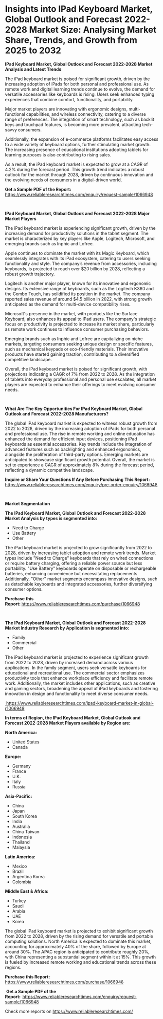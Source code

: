 <p><h1>Insights into IPad Keyboard Market, Global Outlook and Forecast 2022-2028 Market Size: Analysing Market Share, Trends, and Growth from 2025 to 2032</h1></p><p><strong>IPad Keyboard Market, Global Outlook and Forecast 2022-2028 Market Analysis and Latest Trends</strong></p>
<p><p>The iPad keyboard market is poised for significant growth, driven by the increasing adoption of iPads for both personal and professional use. As remote work and digital learning trends continue to evolve, the demand for versatile accessories like keyboards is rising. Users seek enhanced typing experiences that combine comfort, functionality, and portability. </p><p>Major market players are innovating with ergonomic designs, multi-functional capabilities, and wireless connectivity, catering to a diverse range of preferences. The integration of smart technology, such as backlit keys and touchpad features, is becoming more prevalent, attracting tech-savvy consumers.</p><p>Additionally, the expansion of e-commerce platforms facilitates easy access to a wide variety of keyboard options, further stimulating market growth. The increasing presence of educational institutions adopting tablets for learning purposes is also contributing to rising sales. </p><p>As a result, the iPad keyboard market is expected to grow at a CAGR of 4.2% during the forecast period. This growth trend indicates a robust outlook for the market through 2028, driven by continuous innovation and the evolving needs of consumers in a digital-driven world.</p></p>
<p><strong>Get a Sample PDF of the Report:&nbsp;</strong> <a href="https://www.reliableresearchtimes.com/enquiry/request-sample/1066948?utm_campaign=2267&utm_medium=2&utm_source=Github&utm_content=ia&utm_term=21032025&utm_id=ipad-keyboard-market-global-outlook-and-forecast-2022-2028">https://www.reliableresearchtimes.com/enquiry/request-sample/1066948</a></p>
<p>&nbsp;</p>
<p><strong>IPad Keyboard Market, Global Outlook and Forecast 2022-2028 Major Market Players</strong></p>
<p><p>The iPad keyboard market is experiencing significant growth, driven by the increasing demand for productivity solutions in the tablet segment. The market is characterized by key players like Apple, Logitech, Microsoft, and emerging brands such as Inphic and Lofree. </p><p>Apple continues to dominate the market with its Magic Keyboard, which seamlessly integrates with its iPad ecosystem, catering to users seeking functionality and style. The company’s revenue from accessories, including keyboards, is projected to reach over $20 billion by 2028, reflecting a robust growth trajectory.</p><p>Logitech is another major player, known for its innovative and ergonomic designs. Its extensive range of keyboards, such as the Logitech K380 and the Combo Touch, has solidified its position in the market. The company reported sales revenue of around $4.5 billion in 2022, with strong growth anticipated as the demand for multi-device compatibility rises.</p><p>Microsoft's presence in the market, with products like the Surface Keyboard, also enhances its appeal to iPad users. The company's strategic focus on productivity is projected to increase its market share, particularly as remote work continues to influence consumer purchasing behaviors. </p><p>Emerging brands such as Inphic and Lofree are capitalizing on niche markets, targeting consumers seeking unique design or specific features, such as mechanical keypads or eco-friendly materials. Their innovative products have started gaining traction, contributing to a diversified competitive landscape.</p><p>Overall, the iPad keyboard market is poised for significant growth, with projections indicating a CAGR of 7% from 2022 to 2028. As the integration of tablets into everyday professional and personal use escalates, all market players are expected to enhance their offerings to meet evolving consumer needs.</p></p>
<p>&nbsp;</p>
<p><strong>What Are The Key Opportunities For IPad Keyboard Market, Global Outlook and Forecast 2022-2028 Manufacturers?</strong></p>
<p><p>The global iPad keyboard market is expected to witness robust growth from 2022 to 2028, driven by the increasing adoption of iPads for both personal and professional use. The rise in remote working and online education has enhanced the demand for efficient input devices, positioning iPad keyboards as essential accessories. Key trends include the integration of advanced features such as backlighting and enhanced ergonomics, alongside the proliferation of third-party options. Emerging markets are anticipated to showcase significant growth potential. Overall, the market is set to experience a CAGR of approximately 8% during the forecast period, reflecting a dynamic competitive landscape.</p></p>
<p><strong>Inquire or Share Your Questions If Any Before Purchasing This Report:</strong> <a href="https://www.reliableresearchtimes.com/enquiry/pre-order-enquiry/1066948?utm_campaign=2267&utm_medium=2&utm_source=Github&utm_content=ia&utm_term=21032025&utm_id=ipad-keyboard-market-global-outlook-and-forecast-2022-2028">https://www.reliableresearchtimes.com/enquiry/pre-order-enquiry/1066948</a></p>
<p>&nbsp;</p>
<p><strong>Market Segmentation</strong></p>
<p><strong>The IPad Keyboard Market, Global Outlook and Forecast 2022-2028 Market Analysis by types is segmented into:</strong></p>
<p><ul><li>Need to Charge</li><li>Use Battery</li><li>Other</li></ul></p>
<p><p>The iPad keyboard market is projected to grow significantly from 2022 to 2028, driven by increasing tablet adoption and remote work trends. Market types include "Need to Charge" keyboards that rely on wired connections or require battery charging, offering a reliable power source but less portability. "Use Battery" keyboards operate on disposable or rechargeable batteries, enhancing convenience but necessitating replacements. Additionally, "Other" market segments encompass innovative designs, such as detachable keyboards and integrated accessories, further diversifying consumer options.</p></p>
<p><strong>Purchase this Report:&nbsp;</strong><a href="https://www.reliableresearchtimes.com/purchase/1066948?utm_campaign=2267&utm_medium=2&utm_source=Github&utm_content=ia&utm_term=21032025&utm_id=ipad-keyboard-market-global-outlook-and-forecast-2022-2028">https://www.reliableresearchtimes.com/purchase/1066948</a></p>
<p>&nbsp;</p>
<p><strong>The IPad Keyboard Market, Global Outlook and Forecast 2022-2028 Market Industry Research by Application is segmented into:</strong></p>
<p><ul><li>Family</li><li>Commercial</li><li>Other</li></ul></p>
<p><p>The iPad keyboard market is projected to experience significant growth from 2022 to 2028, driven by increased demand across various applications. In the family segment, users seek versatile keyboards for educational and recreational use. The commercial sector emphasizes productivity tools that enhance workplace efficiency and facilitate remote work. Additionally, the market includes other applications, such as creative and gaming sectors, broadening the appeal of iPad keyboards and fostering innovation in design and functionality to meet diverse consumer needs.</p></p>
<p><a href="https://www.reliableresearchtimes.com/ipad-keyboard-market-in-global-r1066948?utm_campaign=2267&utm_medium=2&utm_source=Github&utm_content=ia&utm_term=21032025&utm_id=ipad-keyboard-market-global-outlook-and-forecast-2022-2028">&nbsp;https://www.reliableresearchtimes.com/ipad-keyboard-market-in-global-r1066948</a></p>
<p><strong>In terms of Region, the IPad Keyboard Market, Global Outlook and Forecast 2022-2028 Market Players available by Region are:</strong></p>
<p>
    <p> <strong> North America: </strong>
        <ul>
            <li>United States</li>
            <li>Canada</li>
        </ul>
        </p> 
    <p> <strong> Europe: </strong>
        <ul>
            <li>Germany</li>
            <li>France</li>
            <li>U.K.</li>
            <li>Italy</li>
            <li>Russia</li>
        </ul>
        </p> 
    <p> <strong> Asia-Pacific: </strong>
        <ul>
            <li>China</li>
            <li>Japan</li>
            <li>South Korea</li>
            <li>India</li>
            <li>Australia</li>
            <li>China Taiwan</li>
            <li>Indonesia</li>
            <li>Thailand</li>
            <li>Malaysia</li>
        </ul>
        </p> 
    <p> <strong> Latin America: </strong>
        <ul>
            <li>Mexico</li>
            <li>Brazil</li>
            <li>Argentina Korea</li>
            <li>Colombia</li>
        </ul>
        </p> 
    <p> <strong> Middle East & Africa: </strong>
        <ul>
            <li>Turkey</li>
            <li>Saudi</li>
            <li>Arabia</li>
            <li>UAE</li>
            <li>Korea</li>
        </ul>
    </p>
    </p>
<p><p>The global iPad keyboard market is projected to exhibit significant growth from 2022 to 2028, driven by the rising demand for versatile and portable computing solutions. North America is expected to dominate this market, accounting for approximately 40% of the share, followed by Europe at around 30%. The APAC region is anticipated to contribute roughly 20%, with China representing a substantial segment within it at 15%. This growth is fueled by increased remote working and educational trends across these regions.</p></p>
<p><strong>Purchase this Report: </strong><a href="https://www.reliableresearchtimes.com/purchase/1066948?utm_campaign=2267&utm_medium=2&utm_source=Github&utm_content=ia&utm_term=21032025&utm_id=ipad-keyboard-market-global-outlook-and-forecast-2022-2028">https://www.reliableresearchtimes.com/purchase/1066948</a></p>
<p>&nbsp;<strong>Get a Sample PDF of the Report:&nbsp;&nbsp;</strong><a href="https://www.reliableresearchtimes.com/enquiry/request-sample/1066948?utm_campaign=2267&utm_medium=2&utm_source=Github&utm_content=ia&utm_term=21032025&utm_id=ipad-keyboard-market-global-outlook-and-forecast-2022-2028">https://www.reliableresearchtimes.com/enquiry/request-sample/1066948</a></p>
<p><strong></strong></p>
<p>Check more reports on <a href="https://www.reliableresearchtimes.com/?utm_campaign=2267&utm_medium=2&utm_source=Github&utm_content=ia&utm_term=21032025&utm_id=ipad-keyboard-market-global-outlook-and-forecast-2022-2028">https://www.reliableresearchtimes.com/</a></p>